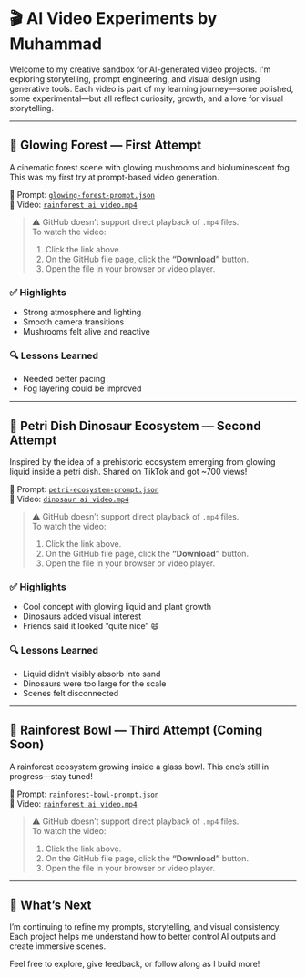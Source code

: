 # 🎬 AI Video Experiments by Muhammad

Welcome to my creative sandbox for AI-generated video projects. I'm exploring storytelling, prompt engineering, and visual design using generative tools. Each video is part of my learning journey—some polished, some experimental—but all reflect curiosity, growth, and a love for visual storytelling.

---

## 🌲 Glowing Forest — First Attempt

A cinematic forest scene with glowing mushrooms and bioluminescent fog. This was my first try at prompt-based video generation.

📄 Prompt: [`glowing-forest-prompt.json`](prompts/glowing-forest-prompt.json)  
🎥 Video: [`rainforest ai video.mp4`](assets/rainforest%20ai%20video.mp4)


> ⚠️ GitHub doesn’t support direct playback of `.mp4` files.  
> To watch the video:
> 1. Click the link above.
> 2. On the GitHub file page, click the **“Download”** button.
> 3. Open the file in your browser or video player.

### ✅ Highlights
- Strong atmosphere and lighting
- Smooth camera transitions
- Mushrooms felt alive and reactive

### 🔍 Lessons Learned
- Needed better pacing
- Fog layering could be improved

---

## 🦖 Petri Dish Dinosaur Ecosystem — Second Attempt

Inspired by the idea of a prehistoric ecosystem emerging from glowing liquid inside a petri dish. Shared on TikTok and got ~700 views!

📄 Prompt: [`petri-ecosystem-prompt.json`](prompts/petri-ecosystem-prompt.json)  
🎥 Video: [`dinosaur ai video.mp4`](assets/dinosaur%20ai%20video.mp4)

> ⚠️ GitHub doesn’t support direct playback of `.mp4` files.  
> To watch the video:
> 1. Click the link above.
> 2. On the GitHub file page, click the **“Download”** button.
> 3. Open the file in your browser or video player.

### ✅ Highlights
- Cool concept with glowing liquid and plant growth
- Dinosaurs added visual interest
- Friends said it looked “quite nice” 😄

### 🔍 Lessons Learned
- Liquid didn’t visibly absorb into sand
- Dinosaurs were too large for the scale
- Scenes felt disconnected

---

## 🧪 Rainforest Bowl — Third Attempt (Coming Soon)

A rainforest ecosystem growing inside a glass bowl. This one’s still in progress—stay tuned!

📄 Prompt: [`rainforest-bowl-prompt.json`](prompts/rainforest-bowl-prompt.json)  
🎥 Video: [`rainforest ai video.mp4`](assets/rainforest%20ai%20video.mp4)

> ⚠️ GitHub doesn’t support direct playback of `.mp4` files.  
> To watch the video:
> 1. Click the link above.
> 2. On the GitHub file page, click the **“Download”** button.
> 3. Open the file in your browser or video player.

---

## 🚀 What’s Next

I’m continuing to refine my prompts, storytelling, and visual consistency. Each project helps me understand how to better control AI outputs and create immersive scenes.

Feel free to explore, give feedback, or follow along as I build more!

